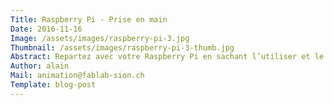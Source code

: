 ```yaml
---
Title: Raspberry Pi - Prise en main
Date: 2016-11-16
Image: /assets/images/raspberry-pi-3.jpg
Thumbnail: /assets/images/raspberry-pi-3-thumb.jpg
Abstract: Repartez avec votre Raspberry Pi en sachant l’utiliser et le configurer !
Author: alain
Mail: animation@fablab-sion.ch
Template: blog-post
---
```

